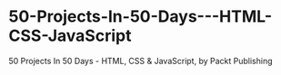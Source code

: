 # 50-Projects-In-50-Days---HTML-CSS-JavaScript
50 Projects In 50 Days - HTML, CSS &amp; JavaScript, by Packt Publishing
